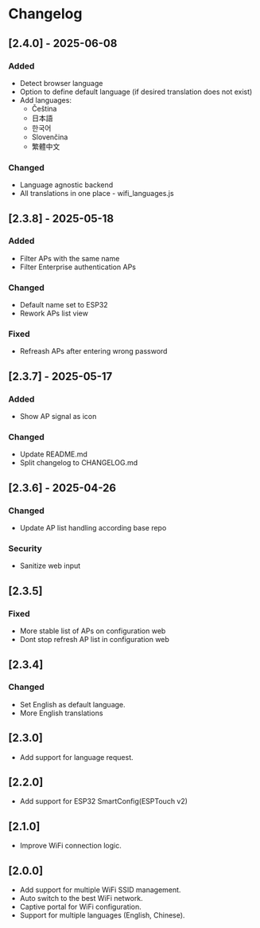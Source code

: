 
# Changelog

## [2.4.0] - 2025-06-08

### Added

- Detect browser language
- Option to define default language (if desired translation does not exist)
- Add languages:
  - Čeština
  - 日本語
  - 한국어
  - Slovenčina
  - 繁體中文

### Changed

- Language agnostic backend
- All translations in one place - wifi_languages.js

## [2.3.8] - 2025-05-18

### Added

- Filter APs with the same name
- Filter Enterprise authentication APs

### Changed

- Default name set to ESP32
- Rework APs list view

### Fixed

- Refreash APs after entering wrong password

## [2.3.7] - 2025-05-17

### Added

- Show AP signal as icon

### Changed

- Update README.md
- Split changelog to CHANGELOG.md

## [2.3.6] - 2025-04-26

### Changed

- Update AP list handling according base repo

### Security

- Sanitize web input

## [2.3.5]

### Fixed

- More stable list of APs on configuration web
- Dont stop refresh AP list in configuration web

## [2.3.4]

### Changed

- Set English as default language.
- More English translations

## [2.3.0]

- Add support for language request.

## [2.2.0]

- Add support for ESP32 SmartConfig(ESPTouch v2)

## [2.1.0]

- Improve WiFi connection logic.

## [2.0.0]

- Add support for multiple WiFi SSID management.
- Auto switch to the best WiFi network.
- Captive portal for WiFi configuration.
- Support for multiple languages (English, Chinese).